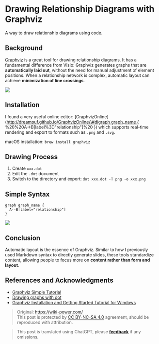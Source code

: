 # Drawing Relationship Diagrams with Graphviz

A way to draw relationship diagrams using code.

## Background

[Graphviz](http://www.graphviz.org/) is a great tool for drawing relationship diagrams. It has a fundamental difference from Visio: Graphviz generates graphs that are **automatically laid out**, without the need for manual adjustment of element positions. When a relationship network is complex, automatic layout can achieve **minimization of line crossings**.

![](https://img.wiki-power.com/d/wiki-media/img/Graphviz.png)

## Installation

I found a very useful online editor: \[GraphvizOnline\]\([http://dreampuf.github.io/GraphvizOnline/\#digraph graph_name { ](http://dreampuf.github.io/GraphvizOnline/#digraph%20graph_name%20{%20) %20%20A-&gt;B\[label%3D"relationship"\]%20 }\) which supports real-time rendering and export to formats such as `.png` and `.svg`.

macOS installation: `brew install graphviz`

## Drawing Process

1. Create `xxx.dot`
2. Edit the `.dot` document
3. Switch to the directory and export: `dot xxx.dot -T png -o xxx.png`

## Simple Syntax

```
graph graph_name {
  A--B[label="relationship"]
}
```

![](https://img.wiki-power.com/d/wiki-media/img/20190201140244.png)

## Conclusion

Automatic layout is the essence of Graphviz. Similar to how I previously used Markdown syntax to directly generate slides, these tools standardize content, allowing people to focus more on **content rather than form and layout**.

## References and Acknowledgments

- [Graphviz Simple Tutorial](https://blog.zengrong.net/post/2294.html)
- [Drawing graphs with dot](http://www.graphviz.org/pdf/dotguide.pdf)
- [Graphviz Installation and Getting Started Tutorial for Windows](https://blog.csdn.net/lanchunhui/article/details/49472949)

> Original: <https://wiki-power.com/>  
> This post is protected by [CC BY-NC-SA 4.0](https://creativecommons.org/licenses/by/4.0/deed.en) agreement, should be reproduced with attribution.

> This post is translated using ChatGPT, please [**feedback**](https://github.com/linyuxuanlin/Wiki_MkDocs/issues/new) if any omissions.
